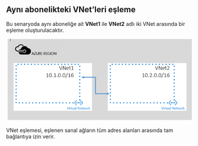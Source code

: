 ## Aynı abonelikteki VNet’leri eşleme

Bu senaryoda aynı aboneliğe ait **VNet1** ile **VNet2** adlı iki VNet arasında bir eşleme oluşturulacaktır. 

![Temel senaryo](./media/virtual-networks-create-vnetpeering-scenario-basic-include/figure01.PNG)

VNet eşlemesi, eşlenen sanal ağların tüm adres alanları arasında tam bağlantıya izin verir.    

<!--HONumber=Sep16_HO3-->


